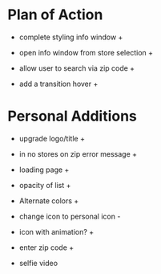 # Plan of Action

- complete styling info window +

- open info window from store selection +

- allow user to search via zip code +

- add a transition hover +

# Personal Additions

- upgrade logo/title +

- in no stores on zip error message +

- loading page +

- opacity of list +

- Alternate colors +

- change icon to personal icon -

- icon with animation? +

- enter zip code +

- selfie video